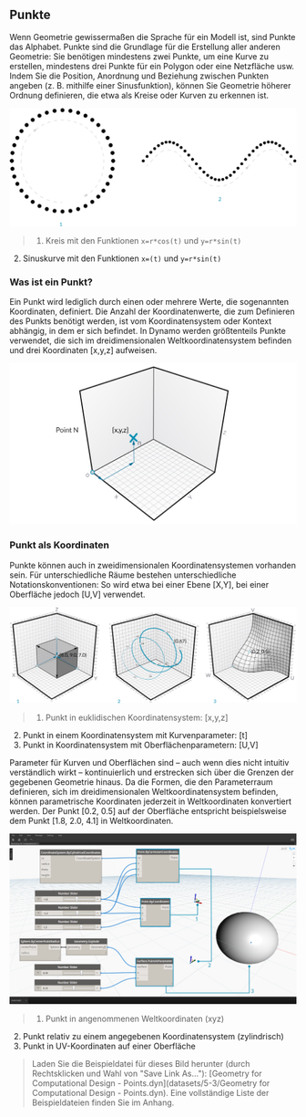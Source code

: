 

## Punkte

Wenn Geometrie gewissermaßen die Sprache für ein Modell ist, sind Punkte das Alphabet. Punkte sind die Grundlage für die Erstellung aller anderen Geometrie: Sie benötigen mindestens zwei Punkte, um eine Kurve zu erstellen, mindestens drei Punkte für ein Polygon oder eine Netzfläche usw. Indem Sie die Position, Anordnung und Beziehung zwischen Punkten angeben (z. B. mithilfe einer Sinusfunktion), können Sie Geometrie höherer Ordnung definieren, die etwa als Kreise oder Kurven zu erkennen ist.

![Point to Curve](images/5-3/PointsAsBuildingBlocks-1.png)

> 1. Kreis mit den Funktionen ```x=r*cos(t)``` und ```y=r*sin(t)```
2. Sinuskurve mit den Funktionen ```x=(t)``` und ```y=r*sin(t)```

### Was ist ein Punkt?

Ein Punkt wird lediglich durch einen oder mehrere Werte, die sogenannten Koordinaten, definiert. Die Anzahl der Koordinatenwerte, die zum Definieren des Punkts benötigt werden, ist vom Koordinatensystem oder Kontext abhängig, in dem er sich befindet. In Dynamo werden größtenteils Punkte verwendet, die sich im dreidimensionalen Weltkoordinatensystem befinden und drei Koordinaten [x,y,z] aufweisen.

![Point](images/5-3/Point.png)

### Punkt als Koordinaten

Punkte können auch in zweidimensionalen Koordinatensystemen vorhanden sein. Für unterschiedliche Räume bestehen unterschiedliche Notationskonventionen: So wird etwa bei einer Ebene [X,Y], bei einer Oberfläche jedoch [U,V] verwendet.

![Point as Coordinates](images/5-3/Coordinates.png)

> 1. Punkt in euklidischen Koordinatensystem: [x,y,z]
2. Punkt in einem Koordinatensystem mit Kurvenparameter: [t]
3. Punkt in Koordinatensystem mit Oberflächenparametern: [U,V]

Parameter für Kurven und Oberflächen sind – auch wenn dies nicht intuitiv verständlich wirkt – kontinuierlich und erstrecken sich über die Grenzen der gegebenen Geometrie hinaus. Da die Formen, die den Parameterraum definieren, sich im dreidimensionalen Weltkoordinatensystem befinden, können parametrische Koordinaten jederzeit in Weltkoordinaten konvertiert werden. Der Punkt [0.2, 0.5] auf der Oberfläche entspricht beispielsweise dem Punkt [1.8, 2.0, 4.1] in Weltkoordinaten.

![Points in Dynamo](images/5-3/Dynamo-Points.png)

> 1. Punkt in angenommenen Weltkoordinaten (xyz)
2. Punkt relativ zu einem angegebenen Koordinatensystem (zylindrisch)
3. Punkt in UV-Koordinaten auf einer Oberfläche
> Laden Sie die Beispieldatei für dieses Bild herunter (durch Rechtsklicken und Wahl von "Save Link As..."): [Geometry for Computational Design - Points.dyn](datasets/5-3/Geometry for Computational Design - Points.dyn). Eine vollständige Liste der Beispieldateien finden Sie im Anhang.

